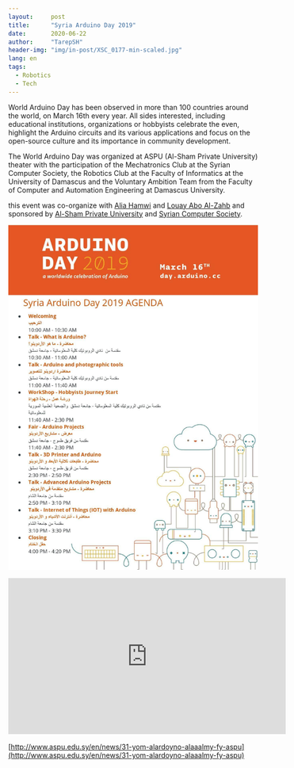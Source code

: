 ```yaml
---
layout:     post
title:      "Syria Arduino Day 2019"
date:       2020-06-22 
author:     "TarepSH"
header-img: "img/in-post/XSC_0177-min-scaled.jpg"
lang: en
tags:
  - Robotics
  - Tech
---
```

World Arduino Day has been observed in more than 100 countries around the world, on March 16th every year. All sides interested, including educational institutions, organizations or hobbyists celebrate the even, highlight the Arduino circuits and its various applications and focus on the open-source culture and its importance in community development.  
  
The World Arduino Day was organized at ASPU (Al-Sham Private University) theater with the participation of the Mechatronics Club at the Syrian Computer Society, the Robotics Club at the Faculty of Informatics at the University of Damascus and the Voluntary Ambition Team from the Faculty of Computer and Automation Engineering at Damascus University.

this event was co-organize with [Alia Hamwi](https://www.linkedin.com/in/alia-hamwi/) and [Louay Abo Al-Zahb](https://www.linkedin.com/in/louayaz/) and sponsored by [Al-Sham Private University](http://www.aspu.edu.sy/en/home) and [Syrian Computer Society](http://www.scs.org.sy/).

![](/img/in-post/Syria-Arduino-Day-2019-AGENDA-page-001-1.jpg)

<iframe width="560" height="315" src="https://www.youtube-nocookie.com/embed/v=EvZL8lNufP8" title="YouTube video player" frameborder="0" allow="accelerometer; autoplay; clipboard-write; encrypted-media; gyroscope; picture-in-picture" allowfullscreen></iframe>


[http://www.aspu.edu.sy/en/news/31-yom-alardoyno-alaaalmy-fy-aspu](http://www.aspu.edu.sy/en/news/31-yom-alardoyno-alaaalmy-fy-aspu)